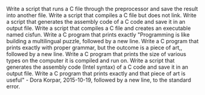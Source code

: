Write a script that runs a C file through the preprocessor and save the result into another file.
Write a script that compiles a C file but does not link.
Write a script that generates the assembly code of a C code and save it in an output file.
Write a script that compiles a C file and creates an executable named cisfun.
Write a C program that prints exactly "Programming is like building a multilingual puzzle, followed by a new line.
Write a C program that prints exactly with proper grammar, but the outcome is a piece of art,, followed by a new line.
Write a C program that prints the size of various types on the computer it is compiled and run on.
Write a script that generates the assembly code (Intel syntax) of a C code and save it in an output file.
Write a C program that prints exactly and that piece of art is useful" - Dora Korpar, 2015-10-19, followed by a new line, to the standard error.
